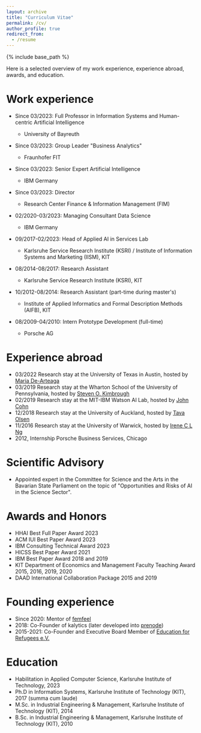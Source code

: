 ```yaml
---
layout: archive
title: "Curriculum Vitae"
permalink: /cv/
author_profile: true
redirect_from:
  - /resume
---
```


{% include base_path %}

Here is a selected overview of my work experience, experience abroad, awards, and education.

Work experience
======
* Since 03/2023: Full Professor in Information Systems and Human-centric Artificial Intelligence
  * University of Bayreuth

* Since 03/2023: Group Leader "Business Analytics"
  * Fraunhofer FIT  

* Since 03/2023: Senior Expert Artificial Intelligence
  * IBM Germany

* Since 03/2023: Director 
  * Research Center Finance & Information Management (FIM)

* 02/2020-03/2023: Managing Consultant Data Science
  * IBM Germany

* 09/2017-02/2023: Head of Applied AI in Services Lab
  * Karlsruhe Service Research Institute (KSRI) / Institute of Information Systems and Marketing (IISM), KIT

* 08/2014-08/2017: Research Assistant
  * Karlsruhe Service Research Institute (KSRI), KIT

* 10/2012-08/2014: Research Assistant (part-time during master's)
  * Institute of Applied Informatics and Formal Description Methods (AIFB), KIT
 
* 08/2009-04/2010: Intern Prototype Development (full-time)
  * Porsche AG
  
Experience abroad
======
* 03/2022 Research stay at the University of Texas in Austin, hosted by [Maria De-Arteaga](https://mariadearteaga.com/)
* 03/2019 Research stay at the Wharton School of the University of Pennsylvania, hosted by [Steven O. Kimbrough](https://oid.wharton.upenn.edu/profile/sok/#research)
* 02/2019 Research stay at the MIT-IBM Watson AI Lab, hosted by [John Cohn](https://en.wikipedia.org/wiki/John_Cohn)
* 12/2018 Research stay at the University of Auckland, hosted by [Tava Olsen](https://www.exec.auckland.ac.nz/programmes-and-courses-for-individuals/short-courses/presenter/?presenter=31363-tava-olsen)
* 11/2016 Research stay at the University of Warwick, hosted by [Irene C L Ng](https://ireneng.com/)
* 2012, Internship Porsche Business Services, Chicago

Scientific Advisory
======
* Appointed expert in the Committee for Science and the Arts in the Bavarian State Parliament on the topic of "Opportunities and Risks of AI in the Science Sector".

Awards and Honors
======
* HHAI Best Full Paper Award 2023
* ACM IUI Best Paper Award 2023
* IBM Consulting Technical Award 2023
* HICSS Best Paper Award 2021
* IBM Best Paper Award 2018 and 2019
* KIT Department of Economics and Management Faculty Teaching Award 2015, 2016, 2019, 2020
* DAAD International Collaboration Package 2015 and 2019

Founding experience
======
* Since 2020: Mentor of [femfeel](https://www.femfeel.de/)
* 2018: Co-Founder of kalytics (later developed into [prenode](https://www.prenode.de/)) 
* 2015-2021: Co-Founder and Executive Board Member of [Education for Refugees e.V.](https://www.eduref.eu/)

Education
======
* Habilitation in Applied Computer Science, Karlsruhe Institute of Technology, 2023
* Ph.D in Information Systems, Karlsruhe Institute of Technology (KIT), 2017 (summa cum laude)
* M.Sc. in Industrial Engineering & Management, Karlsruhe Institute of Technology (KIT), 2014
* B.Sc. in Industrial Engineering & Management, Karlsruhe Institute of Technology (KIT), 2010

